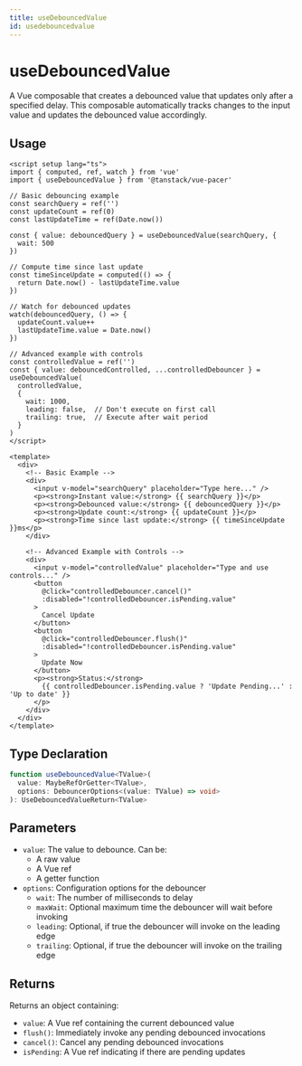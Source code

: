 ```yaml
---
title: useDebouncedValue
id: usedebouncedvalue
---
```


# useDebouncedValue

A Vue composable that creates a debounced value that updates only after a specified delay. This composable automatically tracks changes to the input value and updates the debounced value accordingly.

## Usage

```vue
<script setup lang="ts">
import { computed, ref, watch } from 'vue'
import { useDebouncedValue } from '@tanstack/vue-pacer'

// Basic debouncing example
const searchQuery = ref('')
const updateCount = ref(0)
const lastUpdateTime = ref(Date.now())

const { value: debouncedQuery } = useDebouncedValue(searchQuery, {
  wait: 500
})

// Compute time since last update
const timeSinceUpdate = computed(() => {
  return Date.now() - lastUpdateTime.value
})

// Watch for debounced updates
watch(debouncedQuery, () => {
  updateCount.value++
  lastUpdateTime.value = Date.now()
})

// Advanced example with controls
const controlledValue = ref('')
const { value: debouncedControlled, ...controlledDebouncer } = useDebouncedValue(
  controlledValue,
  {
    wait: 1000,
    leading: false,  // Don't execute on first call
    trailing: true,  // Execute after wait period
  }
)
</script>

<template>
  <div>
    <!-- Basic Example -->
    <div>
      <input v-model="searchQuery" placeholder="Type here..." />
      <p><strong>Instant value:</strong> {{ searchQuery }}</p>
      <p><strong>Debounced value:</strong> {{ debouncedQuery }}</p>
      <p><strong>Update count:</strong> {{ updateCount }}</p>
      <p><strong>Time since last update:</strong> {{ timeSinceUpdate }}ms</p>
    </div>

    <!-- Advanced Example with Controls -->
    <div>
      <input v-model="controlledValue" placeholder="Type and use controls..." />
      <button 
        @click="controlledDebouncer.cancel()"
        :disabled="!controlledDebouncer.isPending.value"
      >
        Cancel Update
      </button>
      <button 
        @click="controlledDebouncer.flush()"
        :disabled="!controlledDebouncer.isPending.value"
      >
        Update Now
      </button>
      <p><strong>Status:</strong> 
        {{ controlledDebouncer.isPending.value ? 'Update Pending...' : 'Up to date' }}
      </p>
    </div>
  </div>
</template>
```

## Type Declaration

```ts
function useDebouncedValue<TValue>(
  value: MaybeRefOrGetter<TValue>,
  options: DebouncerOptions<(value: TValue) => void>
): UseDebouncedValueReturn<TValue>
```

## Parameters

- `value`: The value to debounce. Can be:
  - A raw value
  - A Vue ref
  - A getter function
- `options`: Configuration options for the debouncer
  - `wait`: The number of milliseconds to delay
  - `maxWait`: Optional maximum time the debouncer will wait before invoking
  - `leading`: Optional, if true the debouncer will invoke on the leading edge
  - `trailing`: Optional, if true the debouncer will invoke on the trailing edge

## Returns

Returns an object containing:
- `value`: A Vue ref containing the current debounced value
- `flush()`: Immediately invoke any pending debounced invocations
- `cancel()`: Cancel any pending debounced invocations
- `isPending`: A Vue ref indicating if there are pending updates
